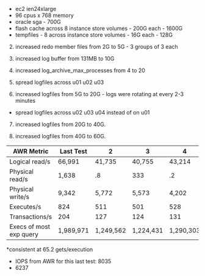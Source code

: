 - ec2 ien24xlarge
- 96 cpus x 768 memory
- oracle sga - 700G
- flash cache across 8 instance store volumes - 200G each - 1600G
- tempfiles - 8 across instance store volumes - 16G each - 128G

2. increased redo member files from 2G to 5G - 3 groups of 3 each

3. increased log buffer from 131MB to 10G 

4. increased log_archive_max_processes from 4 to 20

5. spread logfiles across u01 u02 u03

6. increased logfiles from 5G to 20G - logs were rotating at every 2-3 minutes
- spread logfiles across u02 u03 u04 instead of on u01

7. increased logfiles from 20G to 40G.

8. increased logfiles from 40G to 60G.


| AWR Metric              |  Last Test|   2       | 3      | 4      | 5      |  6    |  7      |   8      |
| ----                    | ----      | ------    | ----   | -----  | ------ | ----  | ----    | ----     |
| Logical read/s          |  66,991   | 41,735    | 40,755 | 43,214 | NA     | 83,120| 133,312 |          |
| Physical read/s         |  1,638    | .8        | 333    |.2      |        | .2    | 325     |          |
| Physical write/s        |  9,342    | 5,772     | 5,573  |  4,202 |        | 4,536 | 4,894   |          |
| Executes/s              |  824      | 511       | 501    | 528    |        | 1,016 | 1,633   |          |
| Transactions/s          |  204      | 127       | 124    | 131    |        | 253   | 407     |          |
| Execs of most exp query | 1,989,971 | 1,249,562 | 1,224,431 | 1,290,303 |  NA       | 2,471,303 | 3,963,227 |       



*consistent at 65.2 gets/execution     

- IOPS from AWR for this last test: 8035
- 6237

